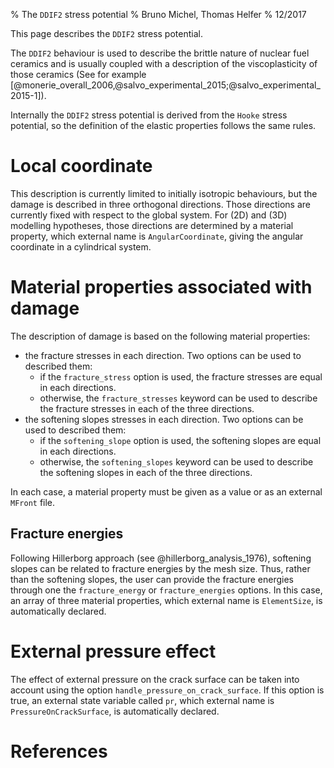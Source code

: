 % The `DDIF2` stress potential
% Bruno Michel, Thomas Helfer
% 12/2017

This page describes the `DDIF2` stress potential.

The `DDIF2` behaviour is used to describe the brittle nature of
nuclear fuel ceramics and is usually coupled with a description of the
viscoplasticity of those ceramics (See for example
[@monerie_overall_2006,@salvo_experimental_2015;@salvo_experimental_2015-1]).

Internally the `DDIF2` stress potential is derived from the `Hooke`
stress potential, so the definition of the elastic properties follows
the same rules.

# Local coordinate

This description is currently limited to initially isotropic
behaviours, but the damage is described in three orthogonal
directions. Those directions are currently fixed with respect to the
global system. For \(2D\) and \(3D\) modelling hypotheses, those
directions are determined by a material property, which external name
is `AngularCoordinate`, giving the angular coordinate in a cylindrical
system.

# Material properties associated with damage

The description of damage is based on the following material
properties:

- the fracture stresses in each direction. Two options can be used to
  described them:
    - if the `fracture_stress` option is used, the fracture stresses
	  are equal in each directions.
	- otherwise, the `fracture_stresses` keyword can be used to
      describe the fracture stresses in each of the three directions.
- the softening slopes stresses in each direction. Two options can be
  used to described them:
    - if the `softening_slope` option is used, the softening slopes
	  are equal in each directions.
	- otherwise, the `softening_slopes` keyword can be used to
      describe the softening slopes in each of the three directions.

In each case, a material property must be given as a value or as an
external `MFront` file.

## Fracture energies

Following Hillerborg approach (see @hillerborg_analysis_1976),
softening slopes can be related to fracture energies by the mesh
size. Thus, rather than the softening slopes, the user can provide the
fracture energies through one the `fracture_energy` or
`fracture_energies` options. In this case, an array of three material
properties, which external name is `ElementSize`, is automatically
declared.

# External pressure effect

The effect of external pressure on the crack surface can be taken into
account using the option `handle_pressure_on_crack_surface`. If this
option is true, an external state variable called `pr`, which external
name is `PressureOnCrackSurface`, is automatically declared.

# References
